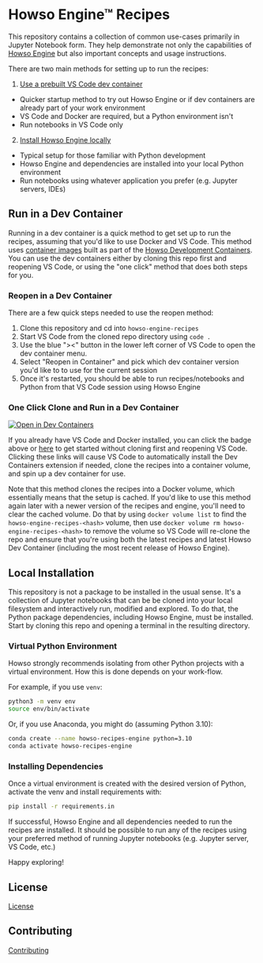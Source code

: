 # Howso Engine&trade; Recipes

This repository contains a collection of common use-cases primarily in Jupyter
Notebook form. They help demonstrate not only the capabilities of
[Howso Engine](https://github.com/howsoai/howso-engine) but also 
important concepts and usage instructions.

There are two main methods for setting up to run the recipes:

1. [Use a prebuilt VS Code dev container](#run-in-a-dev-container)
  - Quicker startup method to try out Howso Engine or if dev containers are already part of your work environment
  - VS Code and Docker are required, but a Python environment isn't 
  - Run notebooks in VS Code only

2. [Install Howso Engine locally](#local-installation)
  - Typical setup for those familiar with Python development
  - Howso Engine and dependencies are installed into your local Python environment
  - Run notebooks using whatever application you prefer (e.g. Jupyter servers, IDEs)

## Run in a Dev Container
Running in a dev container is a quick method to get set up to run the recipes,
assuming that you'd like to use Docker and VS Code. This method uses 
[container images](https://github.com/howsoai/howso-devcontainers/pkgs/container/howso)
built as part of the [Howso Development Containers](https://github.com/howsoai/howso-devcontainers).
You can use the dev containers
either by cloning this repo first and reopening VS Code, or using the "one click"
method that does both steps for you.

### Reopen in a Dev Container
There are a few quick steps needed to use the reopen method:
1. Clone this repository and cd into `howso-engine-recipes`
1. Start VS Code from the cloned repo directory using `code .`
1. Use the blue "><" button in the lower left corner of VS Code to open the dev container menu.
1. Select "Reopen in Container" and pick which dev container version you'd like to to use for the current session
1. Once it's restarted, you should be able to run recipes/notebooks and Python from that VS Code session using Howso Engine

### One Click Clone and Run in a Dev Container
[![Open in Dev Containers](https://img.shields.io/static/v1?label=Dev%20Containers&message=Open&color=blue&logo=visualstudiocode)](https://vscode.dev/redirect?url=vscode://ms-vscode-remote.remote-containers/cloneInVolume?url=https://github.com/howsoai/howso-engine-recipes)

If you already have VS Code and Docker installed, you can click the badge above
or [here](https://vscode.dev/redirect?url=vscode://ms-vscode-remote.remote-containers/cloneInVolume?url=https://github.com/howsoai/howso-engine-recipes) 
to get started without cloning first and reopening VS Code. Clicking these links
will cause VS Code to automatically install the Dev Containers extension if
needed, clone the recipes into a container volume, and spin up a dev container
for use.

Note that this method clones the recipes into a Docker volume, which essentially
means that the setup is cached. If you'd like to use this method again later with
a newer version of the recipes and engine, you'll need to clear the cached volume.
Do that by using `docker volume list` to find the
`howso-engine-recipes-<hash>` volume, then use 
`docker volume rm howso-engine-recipes-<hash>` to remove the volume so VS Code
 will re-clone the repo and ensure that you're using both the latest recipes and
 latest Howso Dev Container (including the most recent release of Howso
 Engine).

## Local Installation

This repository is not a package to be installed in the usual sense. It's a
collection of Jupyter notebooks that can be be cloned into your local filesystem
and interactively run, modified and explored. To do that, the Python package
dependencies, including Howso Engine, must be installed. Start by cloning this
repo and opening a terminal in the resulting directory.

### Virtual Python Environment

Howso strongly recommends isolating from other Python projects with a
virtual environment. How this is done depends on your work-flow.

For example, if you use `venv`:

```bash
python3 -m venv env
source env/bin/activate
```

Or, if you use Anaconda, you might do (assuming Python 3.10):

```bash
conda create --name howso-recipes-engine python=3.10
conda activate howso-recipes-engine
```

### Installing Dependencies

Once a virtual environment is created with the desired version of Python,
activate the venv and install requirements with:

```bash
pip install -r requirements.in
```

If successful, Howso Engine and all dependencies needed to run the recipes are
installed. It should be possible to run any of the recipes using your preferred
method of running Jupyter notebooks (e.g. Jupyter server, VS Code, etc.)

Happy exploring!

## License

[License](LICENSE.txt)

## Contributing

[Contributing](CONTRIBUTING.md)